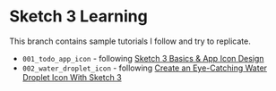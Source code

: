 Sketch 3 Learning
=================

This branch contains sample tutorials I follow and try to replicate.

* ```001_todo_app_icon``` - following [Sketch 3 Basics & App Icon Design](http://airwalk-design.com/?cat=tutorials&inc=1744&stick=design-a-todo-list-app-icon-with-sketch-3)
* ```002_water_droplet_icon``` - following [Create an Eye-Catching Water Droplet Icon With Sketch 3](http://webdesign.tutsplus.com/tutorials/create-an-eye-catching-water-droplet-icon-with-sketch-3--cms-22595)
